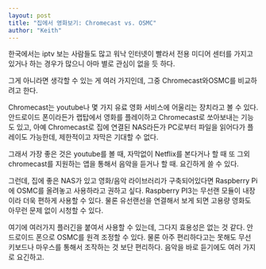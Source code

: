 ```yaml
---
layout: post
title: "집에서 영화보기: Chromecast vs. OSMC"
author: "Keith"
---
```



한국에서는 iptv 보는 사람들도 많고 워낙 인터넷이 빨라서 전용 미디어 센터를 가지고 있거나 하는 경우가 많으니 아마 별로 관심이 없을 듯 하다.




그게 아니라면 생각할 수 있는 게 여러 가지인데, 그중 Chromecast와OSMC를 비교하려고 한다.




Chromecast는 youtube나 몇 가지 유료 영화 서비스에 어울리는 장치라고 볼 수 있다. 안드로이드 폰이라든가 랩탑에서 영화를 플레이하고 Chromecast로 쏘아보내는 기능도 있고, 아예 Chromecast로 집에 연결된 NAS라든가 PC로부터 파일을 읽어다가 플레이도 가능한데, 제한적이고 자막은 기대할 수 없다.




그래서 가장 좋은 것은 youtube를 볼 때, 자막없이 Netflix를 본다거나 할 때 또 그외 chromecast를 지원하는 앱을 통해서 음악을 듣거나 할 때. 요긴하게 쓸 수 있다.




그런데, 집에 좋은 NAS가 있고 영화/음악 라이브러리가 구축되어있다면 Raspberry Pi에 OSMC를 올려놓고 사용하라고 권하고 싶다. Raspberry PI3는 무선랜 모듈이 내장이라 더욱 편하게 사용할 수 있다. 물론 유선랜선을 연결해서 보게 되면 고용량 영화도 아무런 문제 없이 시청할 수 있다.




여기에 여러가지 플러긴을 붙여서 사용할 수 있는데, 그다지 효용성은 없는 것 같다. 안드로이드 폰으로 OSMC를 원격 조정할 수 있다. 물론 아주 편리하다고는 못해도 무선 키보드나 마우스를 통해서 조작하는 것 보단 편리하다. 음악을 바로 듣기에도 여러 가지로 요긴하고. 


